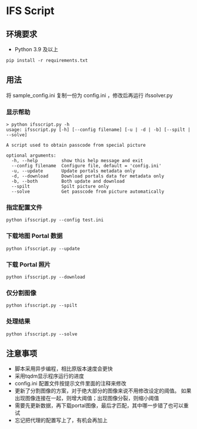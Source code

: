 # IFS Script

## 环境要求

- Python 3.9 及以上

```shell
pip install -r requirements.txt
```

## 用法

将 sample_config.ini 复制一份为 config.ini ，修改后再运行 ifssolver.py

### 显示帮助

```
> python ifsscript.py -h
usage: ifsscript.py [-h] [--config filename] [-u | -d | -b] [--spilt | --solve]

A script used to obtain passcode from special picture

optional arguments:
  -h, --help         show this help message and exit
  --config filename  Configure file, default = 'config.ini'
  -u, --update       Update portals metadata only
  -d, --download     Download portals data for metadata only
  -b, --both         Both update and download
  --spilt            Spilt picture only
  --solve            Get passcode from picture automatically
```

### 指定配置文件

```shell
python ifsscript.py --config test.ini
```

### 下载地图 Portal 数据

```shell
python ifsscript.py --update
```

### 下载 Portal 照片

```shell
python ifsscript.py --download
```

### 仅分割图像

```shell
python ifsscript.py --spilt
```

### 处理结果

```shell
python ifsscript.py --solve
```

## 注意事项

- 脚本采用异步编程，相比原版本速度会更快
- 采用tqdm显示程序运行的进度 
- config.ini 配置文件按提示文件里面的注释来修改
- 更新了分割图像的方案，对于绝大部分的图像来说不用修改设定的阈值。
  如果出现图像连接在一起，则增大阈值；出现图像分裂，则缩小阈值
- 需要先更新数据，再下载portal图像，最后才匹配，其中哪一步错了也可以重试
- 忘记把代理的配置写上了，有机会再加上
